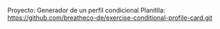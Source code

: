 Proyecto: Generador de un perfil condicional
Planitlla: https://github.com/breatheco-de/exercise-conditional-profile-card.git
